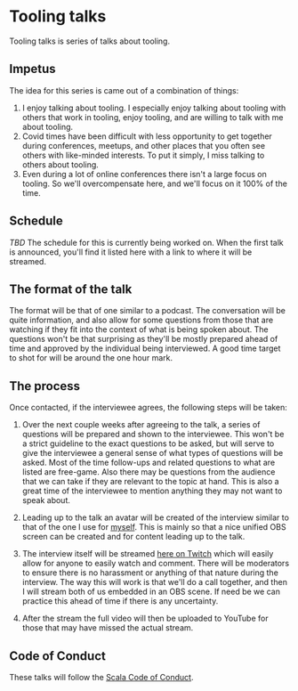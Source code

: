 # Tooling talks

Tooling talks is series of talks about tooling.

## Impetus

The idea for this series is came out of a combination of things:

1. I enjoy talking about tooling. I especially enjoy talking about tooling with
   others that work in tooling, enjoy tooling, and are willing to talk with me
   about tooling.
2. Covid times have been difficult with less opportunity to get together during
   conferences, meetups, and other places that you often see others with
   like-minded interests. To put it simply, I miss talking to others about
   tooling.
3. Even during a lot of online conferences there isn't a large focus on tooling.
   So we'll overcompensate here, and we'll focus on it 100% of the time.

## Schedule

*TBD* The schedule for this is currently being worked on. When the first talk is
announced, you'll find it listed here with a link to where it will be streamed.

## The format of the talk

The format will be that of one similar to a podcast. The conversation will be
quite information, and also allow for some questions from those that are
watching if they fit into the context of what is being spoken about. The
questions won't be that surprising as they'll be mostly prepared ahead of time
and approved by the individual being interviewed. A good time target to shot for
will be around the one hour mark.


## The process

Once contacted, if the interviewee agrees, the following steps will be taken:

1. Over the next couple weeks after agreeing to the talk, a series of questions
   will be prepared and shown to the interviewee. This won't be a strict
   guideline to the exact questions to be asked, but will serve to give the
   interviewee a general sense of what types of questions will be asked. Most of
   the time follow-ups and related questions to what are listed are free-game.
   Also there may be questions from the audience that we can take if they are
   relevant to the topic at hand. This is also a great time of the interviewee
   to mention anything they may not want to speak about.

2. Leading up to the talk an avatar will be created of the interview similar to
   that of the one I use for
   [myself](https://avatars.githubusercontent.com/u/13974112?v=4). This is
   mainly so that a nice unified OBS screen can be created and for content
   leading up to the talk.

3. The interview itself will be streamed [here on
   Twitch](https://www.twitch.tv/ckipp) which will easily allow for anyone to
   easily watch and comment. There will be moderators to ensure there is no
   harassment or anything of that nature during the interview. The way this will
   work is that we'll do a call together, and then I will stream both of us
   embedded in an OBS scene. If need be we can practice this ahead of time if
   there is any uncertainty.

4. After the stream the full video will then be uploaded to YouTube for those
   that may have missed the actual stream.

## Code of Conduct

These talks will follow the [Scala Code of Conduct](https://www.scala-lang.org/conduct/).
